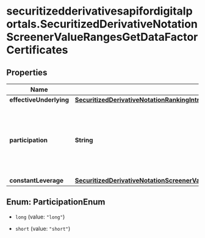 # securitizedderivativesapifordigitalportals.SecuritizedDerivativeNotationScreenerValueRangesGetDataFactorCertificates

## Properties

Name | Type | Description | Notes
------------ | ------------- | ------------- | -------------
**effectiveUnderlying** | [**SecuritizedDerivativeNotationRankingIntradayListDataFactorCertificatesEffectiveUnderlying**](SecuritizedDerivativeNotationRankingIntradayListDataFactorCertificatesEffectiveUnderlying.md) |  | [optional] 
**participation** | **String** | Participation direction of the factor certificate at the level movement of its effective underlying. | [optional] 
**constantLeverage** | [**SecuritizedDerivativeNotationScreenerValueRangesGetDataFactorCertificatesConstantLeverage**](SecuritizedDerivativeNotationScreenerValueRangesGetDataFactorCertificatesConstantLeverage.md) |  | [optional] 



## Enum: ParticipationEnum


* `long` (value: `"long"`)

* `short` (value: `"short"`)




